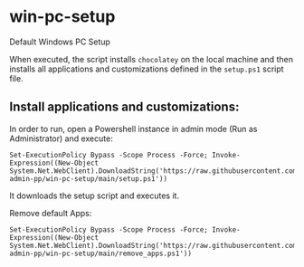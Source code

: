 # win-pc-setup
Default Windows PC Setup


When executed, the script  installs `chocolatey` on the local machine and then installs all applications and customizations defined in the `setup.ps1` script file.

## Install applications and customizations:
In order to run, open a Powershell instance in admin mode (Run as Administrator) and execute:

```console
Set-ExecutionPolicy Bypass -Scope Process -Force; Invoke-Expression((New-Object System.Net.WebClient).DownloadString('https://raw.githubusercontent.com/mcs-admin-pp/win-pc-setup/main/setup.ps1'))
```

It downloads the setup script and executes it.


Remove default Apps:
```console
Set-ExecutionPolicy Bypass -Scope Process -Force; Invoke-Expression((New-Object System.Net.WebClient).DownloadString('https://raw.githubusercontent.com/mcs-admin-pp/win-pc-setup/main/remove_apps.ps1'))
```
